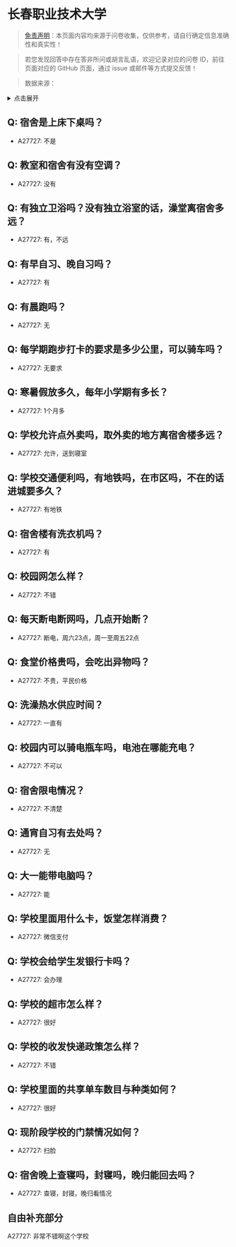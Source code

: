# 长春职业技术大学

> [免责声明](https://colleges.chat/#_3)：本页面内容均来源于问卷收集，仅供参考，请自行确定信息准确性和真实性！

> 若您发现回答中存在答非所问或胡言乱语，欢迎记录对应的问卷 ID，前往页面对应的 GitHub 页面，通过 issue 或邮件等方式提交反馈！

> 数据来源：

<details><summary>点击展开</summary>
<ul>
<li>A27727: 571752207@qq.com (2025 年 03 月)</li>
</ul>
</details>

## Q: 宿舍是上床下桌吗？

- A27727: 不是

## Q: 教室和宿舍有没有空调？

- A27727: 没有

## Q: 有独立卫浴吗？没有独立浴室的话，澡堂离宿舍多远？

- A27727: 有，不远

## Q: 有早自习、晚自习吗？

- A27727: 有

## Q: 有晨跑吗？

- A27727: 无

## Q: 每学期跑步打卡的要求是多少公里，可以骑车吗？

- A27727: 无要求

## Q: 寒暑假放多久，每年小学期有多长？

- A27727: 1个月多

## Q: 学校允许点外卖吗，取外卖的地方离宿舍楼多远？

- A27727: 允许，送到寝室

## Q: 学校交通便利吗，有地铁吗，在市区吗，不在的话进城要多久？

- A27727: 有地铁

## Q: 宿舍楼有洗衣机吗？

- A27727: 有

## Q: 校园网怎么样？

- A27727: 不错

## Q: 每天断电断网吗，几点开始断？

- A27727: 断电，周六23点，周一至周五22点

## Q: 食堂价格贵吗，会吃出异物吗？

- A27727: 不贵，平民价格

## Q: 洗澡热水供应时间？

- A27727: 一直有

## Q: 校园内可以骑电瓶车吗，电池在哪能充电？

- A27727: 不可以

## Q: 宿舍限电情况？

- A27727: 不清楚

## Q: 通宵自习有去处吗？

- A27727: 无

## Q: 大一能带电脑吗？

- A27727: 能

## Q: 学校里面用什么卡，饭堂怎样消费？

- A27727: 微信支付

## Q: 学校会给学生发银行卡吗？

- A27727: 会办理

## Q: 学校的超市怎么样？

- A27727: 很好

## Q: 学校的收发快递政策怎么样？

- A27727: 不错

## Q: 学校里面的共享单车数目与种类如何？

- A27727: 很好

## Q: 现阶段学校的门禁情况如何？

- A27727: 扫脸

## Q: 宿舍晚上查寝吗，封寝吗，晚归能回去吗？

- A27727: 查寝，封寝，晚归看情况

## 自由补充部分

A27727: 非常不错啊这个学校